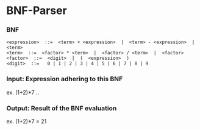 # BNF-Parser

### BNF
`<expression>  ::=  <term> + <expression>  |  <term> - <expression>  |  <term>` <br />
`<term>  ::=  <factor> * <term>  |  <factor> / <term>  |  <factor>` <br />
`<factor>  ::=  <digit>  |  (  <expression>  )` <br />
`<digit>  ::=   0 | 1 | 2 | 3 | 4 | 5 | 6 | 7 | 8 | 9`


### Input: Expression adhering to this BNF
ex. (1+2)*7 ..

### Output: Result of the BNF evaluation
ex. (1+2)*7 = 21
